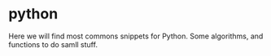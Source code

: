 # python

Here we will find most commons snippets for Python.
Some algorithms, and functions to do samll stuff.
